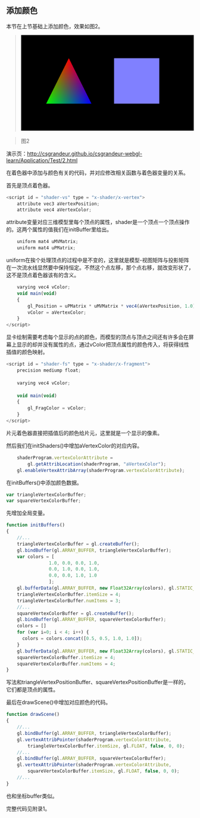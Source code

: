 ## 添加颜色

本节在上节基础上添加颜色，效果如图2。

>![图2](../image/C1_Start/1_002.png)

>图2

演示页：http://csgrandeur.github.io/csgrandeur-webgl-learn/Application/Test/2.html

在着色器中添加与颜色有关的代码，并对应修改相关函数与着色器变量的关系。

首先是顶点着色器。
```javascript
<script id = "shader-vs" type = "x-shader/x-vertex">
	attribute vec3 aVertexPosition;
	attribute vec4 aVertexColor;
```
attribute变量对应三维模型里每个顶点的属性，shader是一个顶点一个顶点操作的。这两个属性的值我们在initBuffer里给出。

```javascript
	uniform mat4 uMVMatrix;
	uniform mat4 uPMatrix;
```
uniform在挨个处理顶点的过程中是不变的，这里就是模型\-视图矩阵与投影矩阵在一次流水线显然要中保持恒定。不然这个点左移，那个点右移，就改变形状了，这不是顶点着色器该有的含义。
```javascript
	varying vec4 vColor;
	void main(void)
	{
		gl_Position = uPMatrix * uMVMatrix * vec4(aVertexPosition, 1.0);
		vColor = aVertexColor;
	}
</script>
```

显卡绘制需要考虑每个显示的点的颜色，而模型的顶点与顶点之间还有许多会在屏幕上显示的却并没有属性的点，通过vColor把顶点属性的颜色传入，将获得线性插值的颜色映射。


```javascript
<script id = "shader-fs" type = "x-shader/x-fragment">
	precision mediump float;

	varying vec4 vColor;

	void main(void)
	{
		gl_FragColor = vColor;
	}
</script>
```
片元着色器直接把插值后的颜色给片元，这里就是一个显示的像素。

然后我们在initShaders()中增加aVertexColor的对应内容。
```javascript
	shaderProgram.vertexColorAttribute = 
	    gl.getAttribLocation(shaderProgram, "aVertexColor");
	gl.enableVertexAttribArray(shaderProgram.vertexColorAttribute);
```

在initBuffers()中添加颜色数据。
```javascript
var triangleVertexColorBuffer;
var squareVertexColorBuffer;
```
先增加全局变量。
```javascript
function initBuffers()
{
    //...
	triangleVertexColorBuffer = gl.createBuffer();
	gl.bindBuffer(gl.ARRAY_BUFFER, triangleVertexColorBuffer);
	var colors = [
			  	1.0, 0.0, 0.0, 1.0,
			  	0.0, 1.0, 0.0, 1.0,
			  	0.0, 0.0, 1.0, 1.0
			  	];
  	gl.bufferData(gl.ARRAY_BUFFER, new Float32Array(colors), gl.STATIC_DRAW);
  	triangleVertexColorBuffer.itemSize = 4;
  	triangleVertexColorBuffer.numItems = 3;
    //...
	squareVertexColorBuffer = gl.createBuffer();
	gl.bindBuffer(gl.ARRAY_BUFFER, squareVertexColorBuffer);
	colors = []
	for (var i=0; i < 4; i++) {
	  colors = colors.concat([0.5, 0.5, 1.0, 1.0]);
	}
	gl.bufferData(gl.ARRAY_BUFFER, new Float32Array(colors), gl.STATIC_DRAW);
	squareVertexColorBuffer.itemSize = 4;
	squareVertexColorBuffer.numItems = 4;
}
```
写法和triangleVertexPositionBuffer、squareVertexPositionBuffer是一样的，它们都是顶点的属性。

最后在drawScene()中增加对应颜色的代码。
```javascript
function drawScene()
{
    //...
    gl.bindBuffer(gl.ARRAY_BUFFER, triangleVertexColorBuffer);
	gl.vertexAttribPointer(shaderProgram.vertexColorAttribute, 
	    triangleVertexColorBuffer.itemSize, gl.FLOAT, false, 0, 0);
	//...
    gl.bindBuffer(gl.ARRAY_BUFFER, squareVertexColorBuffer);
	gl.vertexAttribPointer(shaderProgram.vertexColorAttribute, 
	    squareVertexColorBuffer.itemSize, gl.FLOAT, false, 0, 0);
	//...
}
```
也和坐标buffer类似。

完整代码见附录1。